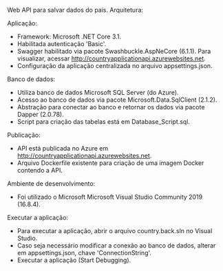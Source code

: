 Web API para salvar dados do país. Arquitetura:

Aplicação:
 - Framework: Microsoft .NET Core 3.1.
 - Habilitada autenticação 'Basic'.
 - Swagger habilitado via pacote Swashbuckle.AspNeCore (6.1.1). Para visualizar, acessar http://countryapplicationapi.azurewebsites.net.
 - Configuração da aplicação centralizada no arquivo appsettings.json.
 
Banco de dados:
 - Utiliza banco de dados Microsoft SQL Server (do Azure).
 - Acesso ao banco de dados via pacote Microsoft.Data.SqlClient (2.1.2).
 - Abstração para conectar ao banco e retornar os dados via pacote Dapper (2.0.78).
 - Script para criação das tabelas está em Database_Script.sql.

Publicação:
 - API está publicada no Azure em http://countryapplicationapi.azurewebsites.net.
 - Arquivo Dockerfile existente para criação de uma imagem Docker contendo a API.

Ambiente de desenvolvimento:
 - Foi utilizado o Microsoft Microsoft Visual Studio Community 2019 (16.8.4).

Executar a aplicação:
 - Para executar a aplicação, abrir o arquivo country.back.sln no Visual Studio.
 - Caso seja necessário modificar a conexão ao banco de dados, alterar em appsettings.json, chave 'ConnectionString'.
 - Executar a aplicação (Start Debugging).